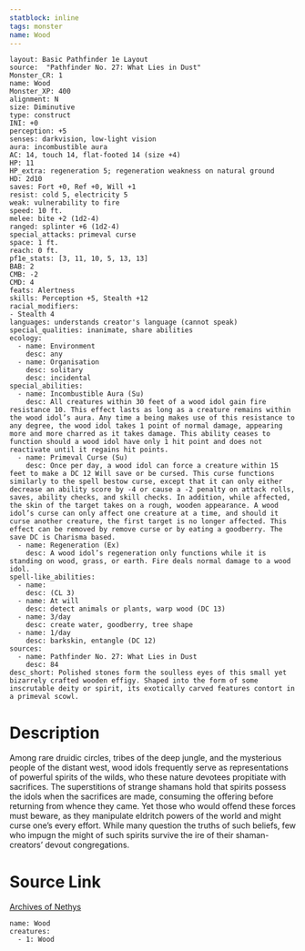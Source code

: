 ```yaml
---
statblock: inline
tags: monster
name: Wood
---
```

```statblock
layout: Basic Pathfinder 1e Layout
source:  "Pathfinder No. 27: What Lies in Dust"
Monster_CR: 1
name: Wood
Monster_XP: 400
alignment: N
size: Diminutive
type: construct
INI: +0
perception: +5
senses: darkvision, low-light vision
aura: incombustible aura
AC: 14, touch 14, flat-footed 14 (size +4)
HP: 11
HP_extra: regeneration 5; regeneration weakness on natural ground
HD: 2d10
saves: Fort +0, Ref +0, Will +1
resist: cold 5, electricity 5
weak: vulnerability to fire
speed: 10 ft.
melee: bite +2 (1d2-4)
ranged: splinter +6 (1d2-4)
special_attacks: primeval curse
space: 1 ft.
reach: 0 ft.
pf1e_stats: [3, 11, 10, 5, 13, 13]
BAB: 2
CMB: -2
CMD: 4
feats: Alertness
skills: Perception +5, Stealth +12
racial_modifiers:
- Stealth 4
languages: understands creator's language (cannot speak)
special_qualities: inanimate, share abilities
ecology:
  - name: Environment
    desc: any
  - name: Organisation
    desc: solitary
    desc: incidental
special_abilities:
  - name: Incombustible Aura (Su)
    desc: All creatures within 30 feet of a wood idol gain fire resistance 10. This effect lasts as long as a creature remains within the wood idol’s aura. Any time a being makes use of this resistance to any degree, the wood idol takes 1 point of normal damage, appearing more and more charred as it takes damage. This ability ceases to function should a wood idol have only 1 hit point and does not reactivate until it regains hit points.
  - name: Primeval Curse (Su)
    desc: Once per day, a wood idol can force a creature within 15 feet to make a DC 12 Will save or be cursed. This curse functions similarly to the spell bestow curse, except that it can only either decrease an ability score by -4 or cause a -2 penalty on attack rolls, saves, ability checks, and skill checks. In addition, while affected, the skin of the target takes on a rough, wooden appearance. A wood idol’s curse can only affect one creature at a time, and should it curse another creature, the first target is no longer affected. This effect can be removed by remove curse or by eating a goodberry. The save DC is Charisma based.
  - name: Regeneration (Ex)
    desc: A wood idol’s regeneration only functions while it is standing on wood, grass, or earth. Fire deals normal damage to a wood idol.
spell-like_abilities:
  - name:
    desc: (CL 3)
  - name: At will
    desc: detect animals or plants, warp wood (DC 13)
  - name: 3/day
    desc: create water, goodberry, tree shape
  - name: 1/day
    desc: barkskin, entangle (DC 12)
sources:
  - name: Pathfinder No. 27: What Lies in Dust
    desc: 84
desc_short: Polished stones form the soulless eyes of this small yet bizarrely crafted wooden effigy. Shaped into the form of some inscrutable deity or spirit, its exotically carved features contort in a primeval scowl.
```
# Description
Among rare druidic circles, tribes of the deep jungle, and the mysterious people of the distant west, wood idols frequently serve as representations of powerful spirits of the wilds, who these nature devotees propitiate with sacrifices. The superstitions of strange shamans hold that spirits possess the idols when the sacrifices are made, consuming the offering before returning from whence they came. Yet those who would offend these forces must beware, as they manipulate eldritch powers of the world and might curse one’s every effort. While many question the truths of such beliefs, few who impugn the might of such spirits survive the ire of their shaman-creators’ devout congregations.
# Source Link
[Archives of Nethys](https://aonprd.com/MonsterDisplay.aspx?ItemName=Wood)
```encounter-table
name: Wood
creatures:
  - 1: Wood
```
